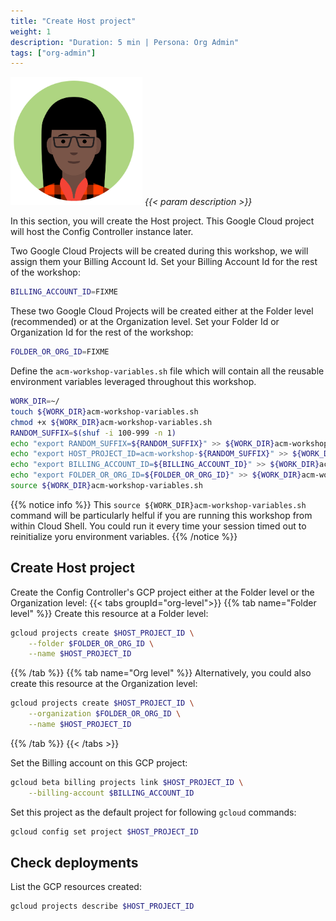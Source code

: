 ```yaml
---
title: "Create Host project"
weight: 1
description: "Duration: 5 min | Persona: Org Admin"
tags: ["org-admin"]
---
```

![Org Admin](/images/org-admin.png)
_{{< param description >}}_

In this section, you will create the Host project. This Google Cloud project will host the Config Controller instance later.

Two Google Cloud Projects will be created during this workshop, we will assign them your Billing Account Id. Set your Billing Account Id for the rest of the workshop:
```Bash
BILLING_ACCOUNT_ID=FIXME
```

These two Google Cloud Projects will be created either at the Folder level (recommended) or at the Organization level. Set your Folder Id or Organization Id for the rest of the workshop:
```Bash
FOLDER_OR_ORG_ID=FIXME
```

Define the `acm-workshop-variables.sh` file which will contain all the reusable environment variables leveraged throughout this workshop.
```Bash
WORK_DIR=~/
touch ${WORK_DIR}acm-workshop-variables.sh
chmod +x ${WORK_DIR}acm-workshop-variables.sh
RANDOM_SUFFIX=$(shuf -i 100-999 -n 1)
echo "export RANDOM_SUFFIX=${RANDOM_SUFFIX}" >> ${WORK_DIR}acm-workshop-variables.sh
echo "export HOST_PROJECT_ID=acm-workshop-${RANDOM_SUFFIX}" >> ${WORK_DIR}acm-workshop-variables.sh
echo "export BILLING_ACCOUNT_ID=${BILLING_ACCOUNT_ID}" >> ${WORK_DIR}acm-workshop-variables.sh
echo "export FOLDER_OR_ORG_ID=${FOLDER_OR_ORG_ID}" >> ${WORK_DIR}acm-workshop-variables.sh
source ${WORK_DIR}acm-workshop-variables.sh
```
{{% notice info %}}
This `source ${WORK_DIR}acm-workshop-variables.sh` command will be particularly helful if you are running this workshop from within Cloud Shell. You could run it every time your session timed out to reinitialize yoru environment variables.
{{% /notice %}}

## Create Host project

Create the Config Controller's GCP project either at the Folder level or the Organization level:
{{< tabs groupId="org-level">}}
{{% tab name="Folder level" %}}
Create this resource at a Folder level:
```Bash
gcloud projects create $HOST_PROJECT_ID \
    --folder $FOLDER_OR_ORG_ID \
    --name $HOST_PROJECT_ID
```
{{% /tab %}}
{{% tab name="Org level" %}}
Alternatively, you could also create this resource at the Organization level:
```Bash
gcloud projects create $HOST_PROJECT_ID \
    --organization $FOLDER_OR_ORG_ID \
    --name $HOST_PROJECT_ID
```
{{% /tab %}}
{{< /tabs >}}

Set the Billing account on this GCP project: 
```Bash
gcloud beta billing projects link $HOST_PROJECT_ID \
    --billing-account $BILLING_ACCOUNT_ID
```

Set this project as the default project for following `gcloud` commands:
```Bash
gcloud config set project $HOST_PROJECT_ID
```

## Check deployments

List the GCP resources created:
```Bash
gcloud projects describe $HOST_PROJECT_ID
```